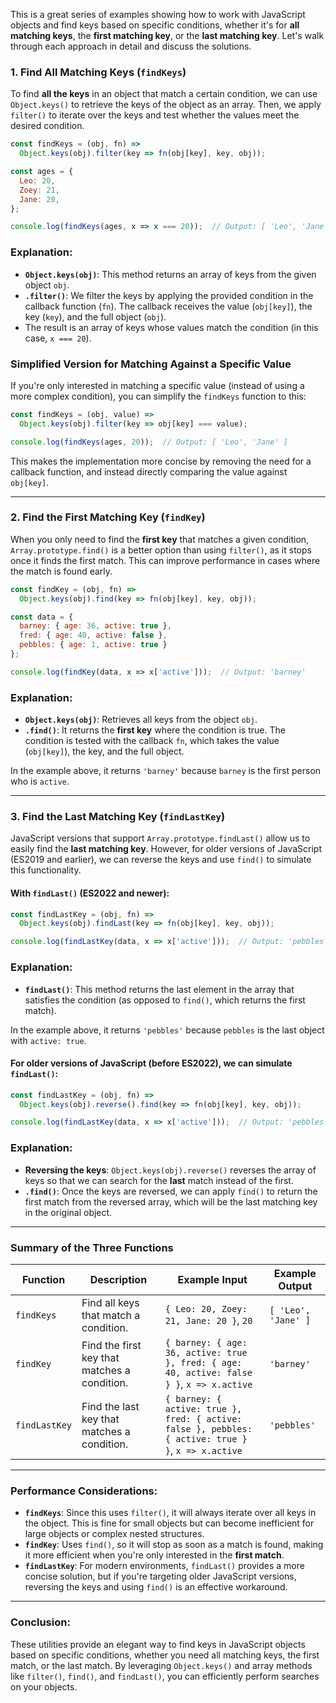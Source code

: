 This is a great series of examples showing how to work with JavaScript objects and find keys based on specific conditions, whether it's for **all matching keys**, the **first matching key**, or the **last matching key**. Let's walk through each approach in detail and discuss the solutions.

### 1. **Find All Matching Keys** (`findKeys`)

To find **all the keys** in an object that match a certain condition, we can use `Object.keys()` to retrieve the keys of the object as an array. Then, we apply `filter()` to iterate over the keys and test whether the values meet the desired condition.

```js
const findKeys = (obj, fn) =>
  Object.keys(obj).filter(key => fn(obj[key], key, obj));

const ages = {
  Leo: 20,
  Zoey: 21,
  Jane: 20,
};

console.log(findKeys(ages, x => x === 20));  // Output: [ 'Leo', 'Jane' ]
```

### Explanation:
- **`Object.keys(obj)`**: This method returns an array of keys from the given object `obj`.
- **`.filter()`**: We filter the keys by applying the provided condition in the callback function (`fn`). The callback receives the value (`obj[key]`), the key (`key`), and the full object (`obj`).
- The result is an array of keys whose values match the condition (in this case, `x === 20`).

### Simplified Version for Matching Against a Specific Value

If you're only interested in matching a specific value (instead of using a more complex condition), you can simplify the `findKeys` function to this:

```js
const findKeys = (obj, value) =>
  Object.keys(obj).filter(key => obj[key] === value);

console.log(findKeys(ages, 20));  // Output: [ 'Leo', 'Jane' ]
```

This makes the implementation more concise by removing the need for a callback function, and instead directly comparing the value against `obj[key]`.

---

### 2. **Find the First Matching Key** (`findKey`)

When you only need to find the **first key** that matches a given condition, `Array.prototype.find()` is a better option than using `filter()`, as it stops once it finds the first match. This can improve performance in cases where the match is found early.

```js
const findKey = (obj, fn) =>
  Object.keys(obj).find(key => fn(obj[key], key, obj));

const data = {
  barney: { age: 36, active: true },
  fred: { age: 40, active: false },
  pebbles: { age: 1, active: true }
};

console.log(findKey(data, x => x['active']));  // Output: 'barney'
```

### Explanation:
- **`Object.keys(obj)`**: Retrieves all keys from the object `obj`.
- **`.find()`**: It returns the **first key** where the condition is true. The condition is tested with the callback `fn`, which takes the value (`obj[key]`), the key, and the full object.

In the example above, it returns `'barney'` because `barney` is the first person who is `active`.

---

### 3. **Find the Last Matching Key** (`findLastKey`)

JavaScript versions that support `Array.prototype.findLast()` allow us to easily find the **last matching key**. However, for older versions of JavaScript (ES2019 and earlier), we can reverse the keys and use `find()` to simulate this functionality.

#### With `findLast()` (ES2022 and newer):

```js
const findLastKey = (obj, fn) =>
  Object.keys(obj).findLast(key => fn(obj[key], key, obj));

console.log(findLastKey(data, x => x['active']));  // Output: 'pebbles'
```

### Explanation:
- **`findLast()`**: This method returns the last element in the array that satisfies the condition (as opposed to `find()`, which returns the first match). 

In the example above, it returns `'pebbles'` because `pebbles` is the last object with `active: true`.

#### For older versions of JavaScript (before ES2022), we can simulate `findLast()`:

```js
const findLastKey = (obj, fn) =>
  Object.keys(obj).reverse().find(key => fn(obj[key], key, obj));

console.log(findLastKey(data, x => x['active']));  // Output: 'pebbles'
```

### Explanation:
- **Reversing the keys**: `Object.keys(obj).reverse()` reverses the array of keys so that we can search for the **last** match instead of the first.
- **`.find()`**: Once the keys are reversed, we can apply `find()` to return the first match from the reversed array, which will be the last matching key in the original object.

---

### Summary of the Three Functions

| Function       | Description                                            | Example Input | Example Output       |
|----------------|--------------------------------------------------------|---------------|----------------------|
| `findKeys`     | Find all keys that match a condition.                  | `{ Leo: 20, Zoey: 21, Jane: 20 }`, `20` | `[ 'Leo', 'Jane' ]`   |
| `findKey`      | Find the first key that matches a condition.           | `{ barney: { age: 36, active: true }, fred: { age: 40, active: false } }`, `x => x.active` | `'barney'` |
| `findLastKey`  | Find the last key that matches a condition.            | `{ barney: { active: true }, fred: { active: false }, pebbles: { active: true } }`, `x => x.active` | `'pebbles'` |

---

### Performance Considerations:

- **`findKeys`**: Since this uses `filter()`, it will always iterate over all keys in the object. This is fine for small objects but can become inefficient for large objects or complex nested structures.
- **`findKey`**: Uses `find()`, so it will stop as soon as a match is found, making it more efficient when you're only interested in the **first match**.
- **`findLastKey`**: For modern environments, `findLast()` provides a more concise solution, but if you're targeting older JavaScript versions, reversing the keys and using `find()` is an effective workaround.

---

### Conclusion:
These utilities provide an elegant way to find keys in JavaScript objects based on specific conditions, whether you need all matching keys, the first match, or the last match. By leveraging `Object.keys()` and array methods like `filter()`, `find()`, and `findLast()`, you can efficiently perform searches on your objects.
